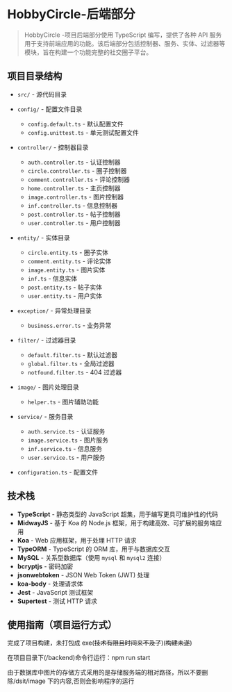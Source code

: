 # HobbyCircle-后端部分

> HobbyCircle -项目后端部分使用 TypeScript 编写，提供了各种 API 服务用于支持前端应用的功能。该后端部分包括控制器、服务、实体、过滤器等模块，旨在构建一个功能完整的社交圈子平台。

## 项目目录结构

- `src/` - 源代码目录

- `config/` - 配置文件目录
  - `config.default.ts` - 默认配置文件
  - `config.unittest.ts` - 单元测试配置文件
- `controller/` - 控制器目录
  - `auth.controller.ts` - 认证控制器
  - `circle.controller.ts` - 圈子控制器
  - `comment.controller.ts` - 评论控制器
  - `home.controller.ts` - 主页控制器
  - `image.controller.ts` - 图片控制器
  - `inf.controller.ts` - 信息控制器
  - `post.controller.ts` - 帖子控制器
  - `user.controller.ts` - 用户控制器
- `entity/` - 实体目录
  - `circle.entity.ts` - 圈子实体
  - `comment.entity.ts` - 评论实体
  - `image.entity.ts` - 图片实体
  - `inf.ts` - 信息实体
  - `post.entity.ts` - 帖子实体
  - `user.entity.ts` - 用户实体
- `exception/` - 异常处理目录
  - `business.error.ts` - 业务异常
- `filter/` - 过滤器目录
  - `default.filter.ts` - 默认过滤器
  - `global.filter.ts` - 全局过滤器
  - `notfound.filter.ts` - 404 过滤器
- `image/` - 图片处理目录
  - `helper.ts` - 图片辅助功能
- `service/` - 服务目录
  - `auth.service.ts` - 认证服务
  - `image.service.ts` - 图片服务
  - `inf.service.ts` - 信息服务
  - `user.service.ts` - 用户服务
- `configuration.ts` - 配置文件

## 技术栈

- **TypeScript** - 静态类型的 JavaScript 超集，用于编写更具可维护性的代码
- **MidwayJS** - 基于 Koa 的 Node.js 框架，用于构建高效、可扩展的服务端应用
- **Koa** - Web 应用框架，用于处理 HTTP 请求
- **TypeORM** - TypeScript 的 ORM 库，用于与数据库交互
- **MySQL** - 关系型数据库（使用 `mysql` 和 `mysql2` 连接）
- **bcryptjs** - 密码加密
- **jsonwebtoken** - JSON Web Token (JWT) 处理
- **koa-body** - 处理请求体
- **Jest** - JavaScript 测试框架
- **Supertest** - 测试 HTTP 请求

## **使用指南（项目运行方式）**

完成了项目构建，未打包成 exe(~~技术有限且时间来不及了~~)(~~构建未遂~~)

在项目目录下(/backend)命令行运行：npm run start

由于数据库中图片的存储方式采用的是存储服务端的相对路径，所以不要删除/dsit/image 下的内容,否则会影响程序的运行
